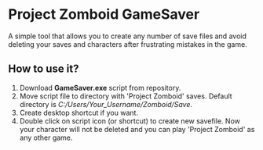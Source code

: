 # Project Zomboid GameSaver

A simple tool that allows you to create any number of save files and avoid deleting your saves and characters after frustrating mistakes in the game.

## How to use it?
1. Download **GameSaver.exe** script from repository.
2. Move script file to directory with 'Project Zomboid' saves. Default directory is *C:/Users/Your_Username/Zomboid/Save*.
3. Create desktop shortcut if you want.
4. Double click on script icon (or shortcut) to create new savefile. Now your character will not be deleted and you can play 'Project Zomboid' as any other game.

